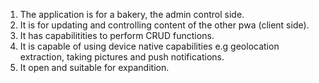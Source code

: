 1. The application is for a bakery, the admin control side.
2. It is for updating and controlling content of the other pwa (client side).
3. It has capabilitities to perform CRUD functions.
4. It is capable of using device native capabilities e.g geolocation extraction, taking pictures and push notifications.
5. It open and suitable for expandition.
